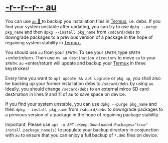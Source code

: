 # [-r--r--r-- au](https://raw.githubusercontent.com/sdrausty/au/master/au)

You can use [`au` 📲 ](https://raw.githubusercontent.com/sdrausty/au/master/au) to backup you installation files in [Termux,](https://termux.com/) i.e. debs. If you find your system unstable after updating, you can try to use `dpkg --purge pkg_name` and then `dpkg --install pkg_name` from `/sdcard/debs` to downgrade packages to a previous version of a package in the hope of regaining system stability in [Termux.](https://termux.com/)

You should use `au` from your `$PATH`. To see your `$PATH`, type `$PATH` +enter/return. Then use `mv au destination_directory` to move `au` to your `$PATH`. `au` +enter/return will update and backup your [Termux](https://termux.com/) in three keystrokes!

Every time you want to `apt update && apt upgrade` or `pkg up`, you shall also be backing up your former installation debs to `/sdcard/debs` by using `au`. Ideally, you should change `/sdcard/debs` to an external mirco SD card destination in lines 9 and 11 of au to save space on device.

If you find your system unstable, you can use `dpkg --purge pkg_name` and then `dpkg --install pkg_name` from `/sdcard/debs` to downgrade packages to a previous version of a package in the hope of regaining package stability. 

Important: Please use `apt -o APT::Keep-Downloaded-Packages="true" install package_name(s)` to populate your backup directory in conjunction with `au` to ensure that you can enjoy a full backup of `*.deb` files on device. 
